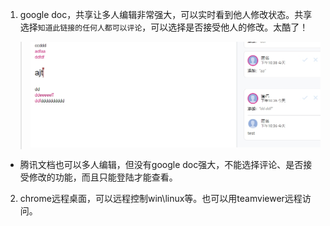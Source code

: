 1. google doc，共享让多人编辑非常强大，可以实时看到他人修改状态。共享选择`知道此链接的任何人都可以评论`，可以选择是否接受他人的修改。太酷了！
> ![](imgs/google-doc.jpg)
- 腾讯文档也可以多人编辑，但没有google doc强大，不能选择评论、是否接受修改的功能，而且只能登陆才能查看。

2. chrome远程桌面，可以远程控制win\linux等。也可以用teamviewer远程访问。
